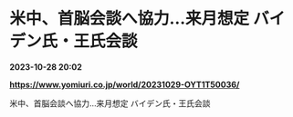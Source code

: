 # 米中、首脳会談へ協力…来月想定 バイデン氏・王氏会談

**2023-10-28 20:02**

**https://www.yomiuri.co.jp/world/20231029-OYT1T50036/**

米中、首脳会談へ協力…来月想定 バイデン氏・王氏会談